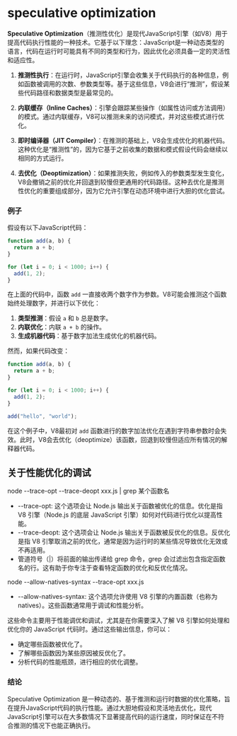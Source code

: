 # speculative optimization

**Speculative Optimization**（推测性优化）是现代JavaScript引擎（如V8）用于提高代码执行性能的一种技术。它基于以下理念：JavaScript是一种动态类型的语言，代码在运行时可能具有不同的类型和行为，因此优化必须具备一定的灵活性和适应性。

1. **推测性执行**：在运行时，JavaScript引擎会收集关于代码执行的各种信息，例如函数被调用的次数、参数类型等。基于这些信息，V8会进行“推测”，假设某些代码路径和数据类型是最常见的。
   
2. **内联缓存（Inline Caches）**：引擎会跟踪某些操作（如属性访问或方法调用）的模式。通过内联缓存，V8可以推测未来的访问模式，并对这些模式进行优化。

3. **即时编译器（JIT Compiler）**：在推测的基础上，V8会生成优化的机器代码。这种优化是“推测性”的，因为它基于之前收集的数据和模式假设代码会继续以相同的方式运行。

4. **去优化（Deoptimization）**：如果推测失败，例如传入的参数类型发生变化，V8会撤销之前的优化并回退到较慢但更通用的代码路径。这种去优化是推测性优化的重要组成部分，因为它允许引擎在动态环境中进行大胆的优化尝试。

### 例子

假设有以下JavaScript代码：

```javascript
function add(a, b) {
  return a + b;
}

for (let i = 0; i < 1000; i++) {
  add(1, 2);
}
```

在上面的代码中，函数 `add` 一直接收两个数字作为参数。V8可能会推测这个函数始终处理数字，并进行以下优化：

1. **类型推测**：假设 `a` 和 `b` 总是数字。
2. **内联优化**：内联 `a + b` 的操作。
3. **生成机器代码**：基于数字加法生成优化的机器代码。

然而，如果代码改变：

```javascript
function add(a, b) {
  return a + b;
}

for (let i = 0; i < 1000; i++) {
  add(1, 2);
}

add("hello", "world");
```

在这个例子中，V8最初对 `add` 函数进行的数字加法优化在遇到字符串参数时会失效。此时，V8会去优化（deoptimize）该函数，回退到较慢但适应所有情况的解释器代码。

## 关于性能优化的调试

node --trace-opt --trace-deopt xxx.js | grep 某个函数名
- --trace-opt: 这个选项会让 Node.js 输出关于函数被优化的信息。优化是指 V8 引擎（Node.js 的底层 JavaScript 引擎）如何对代码进行优化以提高性能。
- --trace-deopt: 这个选项会让 Node.js 输出关于函数被反优化的信息。反优化是指 V8 引擎取消之前的优化，通常是因为运行时的某些情况导致优化无效或不再适用。
- 管道符号（|）将前面的输出传递给 grep 命令，grep 会过滤出包含指定函数名的行。这有助于你专注于查看特定函数的优化和反优化情况。


node --allow-natives-syntax --trace-opt xxx.js
- --allow-natives-syntax: 这个选项允许使用 V8 引擎的内置函数（也称为 natives）。这些函数通常用于调试和性能分析。

这些命令主要用于性能调优和调试，尤其是在你需要深入了解 V8 引擎如何处理和优化你的 JavaScript 代码时。通过这些输出信息，你可以：

- 确定哪些函数被优化了。
- 了解哪些函数因为某些原因被反优化了。
- 分析代码的性能瓶颈，进行相应的优化调整。

### 结论

Speculative Optimization 是一种动态的、基于推测和运行时数据的优化策略，旨在提升JavaScript代码的执行性能。通过大胆地假设和灵活地去优化，现代JavaScript引擎可以在大多数情况下显著提高代码的运行速度，同时保证在不符合推测的情况下也能正确执行。
